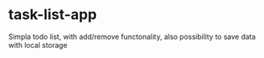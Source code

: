 # task-list-app
Simpla todo list, with add/remove functonality, also possibility to save data with local storage
